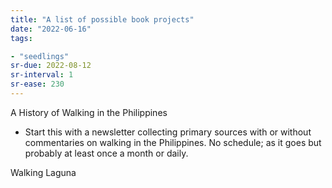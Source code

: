 ```yaml
---
title: "A list of possible book projects"
date: "2022-06-16"
tags:

- "seedlings"
sr-due: 2022-08-12
sr-interval: 1
sr-ease: 230
---
```

A History of Walking in the Philippines
- Start this with a newsletter collecting primary sources with or without commentaries on walking in the Philippines. No schedule; as it goes but probably at least once a month or daily.

Walking Laguna